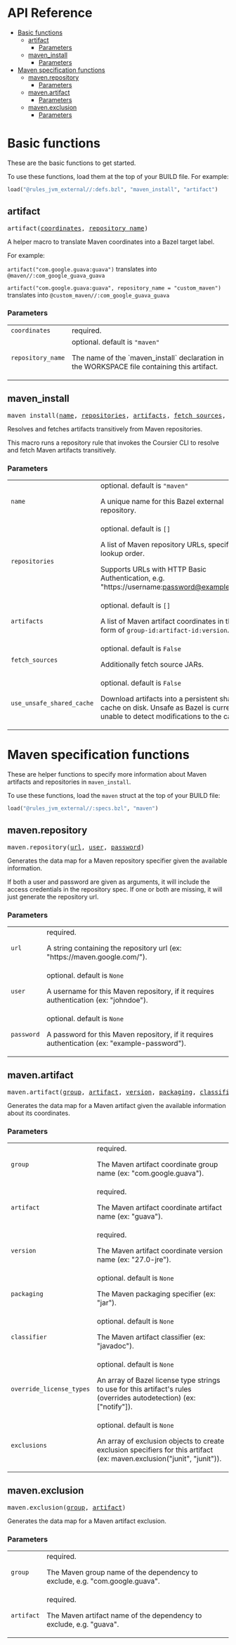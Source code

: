 <!-- START doctoc generated TOC please keep comment here to allow auto update -->
<!-- DON'T EDIT THIS SECTION, INSTEAD RE-RUN doctoc TO UPDATE -->
# API Reference

- [Basic functions](#basic-functions)
  - [artifact](#artifact)
    - [Parameters](#parameters)
  - [maven_install](#maven_install)
    - [Parameters](#parameters-1)
- [Maven specification functions](#maven-specification-functions)
  - [maven.repository](#mavenrepository)
    - [Parameters](#parameters-2)
  - [maven.artifact](#mavenartifact)
    - [Parameters](#parameters-3)
  - [maven.exclusion](#mavenexclusion)
    - [Parameters](#parameters-4)

<!-- END doctoc generated TOC please keep comment here to allow auto update -->

# Basic functions

These are the basic functions to get started.

To use these functions, load them at the top of your BUILD file. For example:

```python
load("@rules_jvm_external//:defs.bzl", "maven_install", "artifact")
```
## artifact

<pre>
artifact(<a href="#artifact-coordinates">coordinates</a>, <a href="#artifact-repository_name">repository_name</a>)
</pre>

A helper macro to translate Maven coordinates into a Bazel target label.

For example:

`artifact("com.google.guava:guava")` translates into `@maven//:com_google_guava_guava`

`artifact("com.google.guava:guava", repository_name = "custom_maven")` translates into `@custom_maven//:com_google_guava_guava`


### Parameters

<table class="params-table">
  <colgroup>
    <col class="col-param" />
    <col class="col-description" />
  </colgroup>
  <tbody>
    <tr id="artifact-coordinates">
      <td><code>coordinates</code></td>
      <td>
        required.
      </td>
    </tr>
    <tr id="artifact-repository_name">
      <td><code>repository_name</code></td>
      <td>
        optional. default is <code>"maven"</code>
        <p>
          The name of the `maven_install` declaration in the WORKSPACE file containing this artifact.
        </p>
      </td>
    </tr>
  </tbody>
</table>


## maven_install

<pre>
maven_install(<a href="#maven_install-name">name</a>, <a href="#maven_install-repositories">repositories</a>, <a href="#maven_install-artifacts">artifacts</a>, <a href="#maven_install-fetch_sources">fetch_sources</a>, <a href="#maven_install-use_unsafe_shared_cache">use_unsafe_shared_cache</a>)
</pre>

Resolves and fetches artifacts transitively from Maven repositories.

This macro runs a repository rule that invokes the Coursier CLI to resolve
and fetch Maven artifacts transitively.


### Parameters

<table class="params-table">
  <colgroup>
    <col class="col-param" />
    <col class="col-description" />
  </colgroup>
  <tbody>
    <tr id="maven_install-name">
      <td><code>name</code></td>
      <td>
        optional. default is <code>"maven"</code>
        <p>
          A unique name for this Bazel external repository.
        </p>
      </td>
    </tr>
    <tr id="maven_install-repositories">
      <td><code>repositories</code></td>
      <td>
        optional. default is <code>[]</code>
        <p>
          A list of Maven repository URLs, specified in lookup order.

  Supports URLs with HTTP Basic Authentication, e.g. "https://username:password@example.com".
        </p>
      </td>
    </tr>
    <tr id="maven_install-artifacts">
      <td><code>artifacts</code></td>
      <td>
        optional. default is <code>[]</code>
        <p>
          A list of Maven artifact coordinates in the form of `group-id:artifact-id:version`.
        </p>
      </td>
    </tr>
    <tr id="maven_install-fetch_sources">
      <td><code>fetch_sources</code></td>
      <td>
        optional. default is <code>False</code>
        <p>
          Additionally fetch source JARs.
        </p>
      </td>
    </tr>
    <tr id="maven_install-use_unsafe_shared_cache">
      <td><code>use_unsafe_shared_cache</code></td>
      <td>
        optional. default is <code>False</code>
        <p>
          Download artifacts into a persistent shared cache on disk. Unsafe as Bazel is
  currently unable to detect modifications to the cache.
        </p>
      </td>
    </tr>
  </tbody>
</table>


# Maven specification functions

These are helper functions to specify more information about Maven artifacts and
repositories in `maven_install`.

To use these functions, load the `maven` struct at the top of your BUILD file:

```python
load("@rules_jvm_external//:specs.bzl", "maven")
```
## maven.repository

<pre>
maven.repository(<a href="#maven.repository-url">url</a>, <a href="#maven.repository-user">user</a>, <a href="#maven.repository-password">password</a>)
</pre>

Generates the data map for a Maven repository specifier given the available information.

If both a user and password are given as arguments, it will include the
access credentials in the repository spec. If one or both are missing, it
will just generate the repository url.


### Parameters

<table class="params-table">
  <colgroup>
    <col class="col-param" />
    <col class="col-description" />
  </colgroup>
  <tbody>
    <tr id="maven.repository-url">
      <td><code>url</code></td>
      <td>
        required.
        <p>
          A string containing the repository url (ex: "https://maven.google.com/").
        </p>
      </td>
    </tr>
    <tr id="maven.repository-user">
      <td><code>user</code></td>
      <td>
        optional. default is <code>None</code>
        <p>
          A username for this Maven repository, if it requires authentication (ex: "johndoe").
        </p>
      </td>
    </tr>
    <tr id="maven.repository-password">
      <td><code>password</code></td>
      <td>
        optional. default is <code>None</code>
        <p>
          A password for this Maven repository, if it requires authentication (ex: "example-password").
        </p>
      </td>
    </tr>
  </tbody>
</table>


## maven.artifact

<pre>
maven.artifact(<a href="#maven.artifact-group">group</a>, <a href="#maven.artifact-artifact">artifact</a>, <a href="#maven.artifact-version">version</a>, <a href="#maven.artifact-packaging">packaging</a>, <a href="#maven.artifact-classifier">classifier</a>, <a href="#maven.artifact-override_license_types">override_license_types</a>, <a href="#maven.artifact-exclusions">exclusions</a>)
</pre>

Generates the data map for a Maven artifact given the available information about its coordinates.

### Parameters

<table class="params-table">
  <colgroup>
    <col class="col-param" />
    <col class="col-description" />
  </colgroup>
  <tbody>
    <tr id="maven.artifact-group">
      <td><code>group</code></td>
      <td>
        required.
        <p>
          The Maven artifact coordinate group name (ex: "com.google.guava").
        </p>
      </td>
    </tr>
    <tr id="maven.artifact-artifact">
      <td><code>artifact</code></td>
      <td>
        required.
        <p>
          The Maven artifact coordinate artifact name (ex: "guava").
        </p>
      </td>
    </tr>
    <tr id="maven.artifact-version">
      <td><code>version</code></td>
      <td>
        required.
        <p>
          The Maven artifact coordinate version name (ex: "27.0-jre").
        </p>
      </td>
    </tr>
    <tr id="maven.artifact-packaging">
      <td><code>packaging</code></td>
      <td>
        optional. default is <code>None</code>
        <p>
          The Maven packaging specifier (ex: "jar").
        </p>
      </td>
    </tr>
    <tr id="maven.artifact-classifier">
      <td><code>classifier</code></td>
      <td>
        optional. default is <code>None</code>
        <p>
          The Maven artifact classifier (ex: "javadoc").
        </p>
      </td>
    </tr>
    <tr id="maven.artifact-override_license_types">
      <td><code>override_license_types</code></td>
      <td>
        optional. default is <code>None</code>
        <p>
          An array of Bazel license type strings to use for this artifact's rules (overrides autodetection) (ex: ["notify"]).
        </p>
      </td>
    </tr>
    <tr id="maven.artifact-exclusions">
      <td><code>exclusions</code></td>
      <td>
        optional. default is <code>None</code>
        <p>
          An array of exclusion objects to create exclusion specifiers for this artifact (ex: maven.exclusion("junit", "junit")).
        </p>
      </td>
    </tr>
  </tbody>
</table>


## maven.exclusion

<pre>
maven.exclusion(<a href="#maven.exclusion-group">group</a>, <a href="#maven.exclusion-artifact">artifact</a>)
</pre>

Generates the data map for a Maven artifact exclusion.

### Parameters

<table class="params-table">
  <colgroup>
    <col class="col-param" />
    <col class="col-description" />
  </colgroup>
  <tbody>
    <tr id="maven.exclusion-group">
      <td><code>group</code></td>
      <td>
        required.
        <p>
          The Maven group name of the dependency to exclude, e.g. "com.google.guava".
        </p>
      </td>
    </tr>
    <tr id="maven.exclusion-artifact">
      <td><code>artifact</code></td>
      <td>
        required.
        <p>
          The Maven artifact name of the dependency to exclude, e.g. "guava".
        </p>
      </td>
    </tr>
  </tbody>
</table>